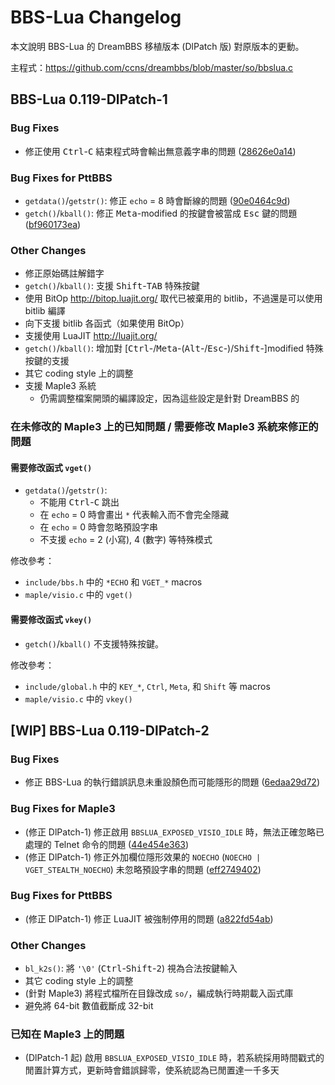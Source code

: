 # BBS-Lua Changelog

本文說明 BBS-Lua 的 DreamBBS 移植版本 (DlPatch 版) 對原版本的更動。

主程式：https://github.com/ccns/dreambbs/blob/master/so/bbslua.c

## BBS-Lua 0.119-DlPatch-1

### Bug Fixes
- 修正使用 <kbd>Ctrl</kbd>-<kbd>C</kbd> 結束程式時會輸出無意義字串的問題 ([28626e0a14](https://github.com/ccns/dreambbs/commit/28626e0a1422f85a91eb61a3bd4d9791139533b5))

### Bug Fixes for PttBBS
- `getdata()`/`getstr()`: 修正 `echo` = 8 時會斷線的問題 ([90e0464c9d](https://github.com/ccns/dreambbs/commit/90e0464c9d3d6d1f3dc14fa2e696608fa9de3e34))
- `getch()`/`kball()`: 修正 <kbd>Meta</kbd>-modified 的按鍵會被當成 <kbd>Esc</kbd> 鍵的問題 ([bf960173ea](https://github.com/ccns/dreambbs/commit/bf960173eaf42f8cfdeccd806b96556d59668907#diff-3cc4b761fdc37db96f8fc5de75e12ece404e431b5e503896976b77d3c71cb9cdR1006-R1010))

### Other Changes

- 修正原始碼註解錯字
- `getch()`/`kball()`: 支援 <kbd>Shift</kbd>-<kbd>TAB</kbd> 特殊按鍵
- 使用 BitOp <http://bitop.luajit.org/> 取代已被棄用的 bitlib，不過還是可以使用 bitlib 編譯
- 向下支援 bitlib 各函式（如果使用 BitOp）
- 支援使用 LuaJIT <http://luajit.org/>
- `getch()`/`kball()`: 增加對 [<kbd>Ctrl</kbd>-/<kbd>Meta</kbd>-(<kbd>Alt</kbd>-/<kbd>Esc</kbd>-)/<kbd>Shift</kbd>-]modified 特殊按鍵的支援
- 其它 coding style 上的調整
- 支援 Maple3 系統
    - 仍需調整檔案開頭的編譯設定，因為這些設定是針對 DreamBBS 的

### 在未修改的 Maple3 上的已知問題 / 需要修改 Maple3 系統來修正的問題

#### 需要修改函式 `vget()`
- `getdata()`/`getstr()`:
    - 不能用 <kbd>Ctrl</kbd>-<kbd>C</kbd> 跳出
    - 在 `echo` = 0 時會畫出 `*` 代表輸入而不會完全隱藏
    - 在 `echo` = 0 時會忽略預設字串
    - 不支援 `echo` = 2 (小寫), 4 (數字) 等特殊模式

修改參考：
- `include/bbs.h` 中的 `*ECHO` 和 `VGET_*` macros
- `maple/visio.c` 中的 `vget()`

#### 需要修改函式 `vkey()`
- `getch()`/`kball()` 不支援特殊按鍵。

修改參考：
- `include/global.h` 中的 `KEY_*`, `Ctrl`, `Meta`, 和 `Shift` 等 macros
- `maple/visio.c` 中的 `vkey()`


## [WIP] BBS-Lua 0.119-DlPatch-2

### Bug Fixes
- 修正 BBS-Lua 的執行錯誤訊息未重設顏色而可能隱形的問題 ([6edaa29d72](https://github.com/ccns/dreambbs/commit/6edaa29d7222228433ee3d0e106c584acba1f289))

### Bug Fixes for Maple3
- (修正 DlPatch-1) 修正啟用 `BBSLUA_EXPOSED_VISIO_IDLE` 時，無法正確忽略已處理的 Telnet 命令的問題 ([44e454e363](https://github.com/ccns/dreambbs/commit/44e454e3632d6818daf475837d71cc2cf6fb00bc))
- (修正 DlPatch-1) 修正外加欄位隱形效果的 `NOECHO` (`NOECHO | VGET_STEALTH_NOECHO`) 未忽略預設字串的問題 ([eff2749402](https://github.com/ccns/dreambbs/commit/eff27494029a2fd2485ff19e28f6451b33b47a04))

### Bug Fixes for PttBBS
- (修正 DlPatch-1) 修正 LuaJIT 被強制停用的問題 ([a822fd54ab](https://github.com/ccns/dreambbs/commit/a822fd54ab79b2e39348d193062fa6f4b694593c))

### Other Changes

- `bl_k2s()`: 將 `'\0'` (<kbd>Ctrl</kbd>-<kbd>Shift</kbd>-<kbd>2</kbd>) 視為合法按鍵輸入
- 其它 coding style 上的調整
- (針對 Maple3) 將程式檔所在目錄改成 `so/`，編成執行時期載入函式庫
- 避免將 64-bit 數值截斷成 32-bit

### 已知在 Maple3 上的問題
- (DlPatch-1 起) 啟用 `BBSLUA_EXPOSED_VISIO_IDLE` 時，若系統採用時間戳式的閒置計算方式，更新時會錯誤歸零，使系統認為已閒置達一千多天